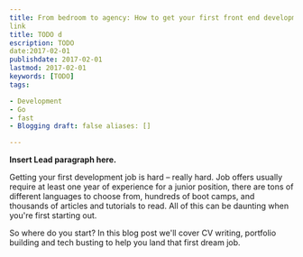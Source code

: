 ```yaml
---
title: From bedroom to agency: How to get your first front end development job
link
title: TODO d
escription: TODO
date:2017-02-01
publishdate: 2017-02-01
lastmod: 2017-02-01
keywords: [TODO]
tags:

- Development
- Go
- fast
- Blogging draft: false aliases: []

---
```


**Insert Lead paragraph here.**

Getting your first development job is hard – really hard. Job offers usually require at least one year of experience for
a junior position, there are tons of different languages to choose from, hundreds of boot camps, and thousands of
articles and tutorials to read. All of this can be daunting when you're first starting out.

So where do you start? In this blog post we'll cover CV writing, portfolio building and tech busting to help you land
that first dream job.



